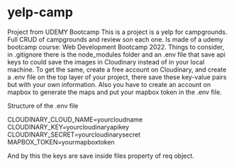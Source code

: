 # yelp-camp
Project from UDEMY Bootcamp
This is a project is a yelp for campgrounds. Full CRUD of campgrounds and review son each one. Is made of a udemy bootcamp course: Web Development Bootcamp 2022.
Things to consider, in .gitignore there is the node_modules folder and an .env file that save api keys to could save the images in Cloudinary instead of in your local machine.
To get the same, create a free account on Cloudinary, and create a .env file on the top layer of your project, there save these key-value pairs but with your own information.
Also you have to create an account on mapbox to generate the maps and put your mapbox token in the .env file.

Structure of the .env file

CLOUDINARY_CLOUD_NAME=yourcloudname
CLOUDINARY_KEY=yourcloudinaryapikey
CLOUDINARY_SECRET=yourcloudinarysecret
MAPBOX_TOKEN=yourmapboxtoken

And by this the keys are save inside files property of req object.
